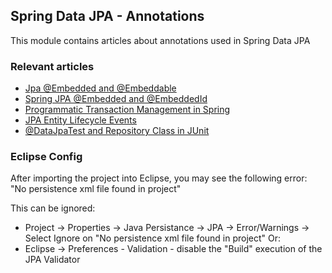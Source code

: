 ## Spring Data JPA - Annotations

This module contains articles about annotations used in Spring Data JPA 

### Relevant articles

- [Jpa @Embedded and @Embeddable](https://www.baeldung.com/jpa-embedded-embeddable)
- [Spring JPA @Embedded and @EmbeddedId](https://www.baeldung.com/spring-jpa-embedded-method-parameters)
- [Programmatic Transaction Management in Spring](https://www.baeldung.com/spring-programmatic-transaction-management)
- [JPA Entity Lifecycle Events](https://www.baeldung.com/jpa-entity-lifecycle-events)
- [@DataJpaTest and Repository Class in JUnit](https://www.baeldung.com/junit-datajpatest-repository)

### Eclipse Config 
After importing the project into Eclipse, you may see the following error:  
"No persistence xml file found in project"

This can be ignored: 
- Project -> Properties -> Java Persistance -> JPA -> Error/Warnings -> Select Ignore on "No persistence xml file found in project"
Or: 
- Eclipse -> Preferences - Validation - disable the "Build" execution of the JPA Validator 


